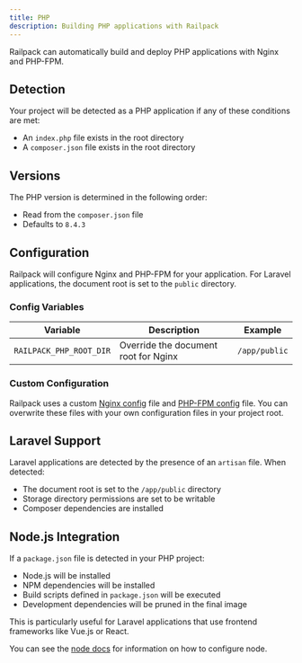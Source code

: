 ```yaml
---
title: PHP
description: Building PHP applications with Railpack
---
```


Railpack can automatically build and deploy PHP applications with Nginx and
PHP-FPM.

## Detection

Your project will be detected as a PHP application if any of these conditions
are met:

- An `index.php` file exists in the root directory
- A `composer.json` file exists in the root directory

## Versions

The PHP version is determined in the following order:

- Read from the `composer.json` file
- Defaults to `8.4.3`

## Configuration

Railpack will configure Nginx and PHP-FPM for your application. For Laravel
applications, the document root is set to the `public` directory.

### Config Variables

| Variable                | Description                          | Example       |
| ----------------------- | ------------------------------------ | ------------- |
| `RAILPACK_PHP_ROOT_DIR` | Override the document root for Nginx | `/app/public` |

### Custom Configuration

Railpack uses a custom [Nginx
config](https://github.com/railwayapp/railpack/blob/main/core/providers/php/nginx.template.conf)
file and [PHP-FPM
config](https://github.com/railwayapp/railpack/blob/main/core/providers/php/php-fpm.template.conf)
file. You can overwrite these files with your own configuration files in your
project root.

## Laravel Support

Laravel applications are detected by the presence of an `artisan` file. When
detected:

- The document root is set to the `/app/public` directory
- Storage directory permissions are set to be writable
- Composer dependencies are installed

## Node.js Integration

If a `package.json` file is detected in your PHP project:

- Node.js will be installed
- NPM dependencies will be installed
- Build scripts defined in `package.json` will be executed
- Development dependencies will be pruned in the final image

This is particularly useful for Laravel applications that use frontend
frameworks like Vue.js or React.

You can see the [node docs](/languages/node) for information on how to configure
node.
